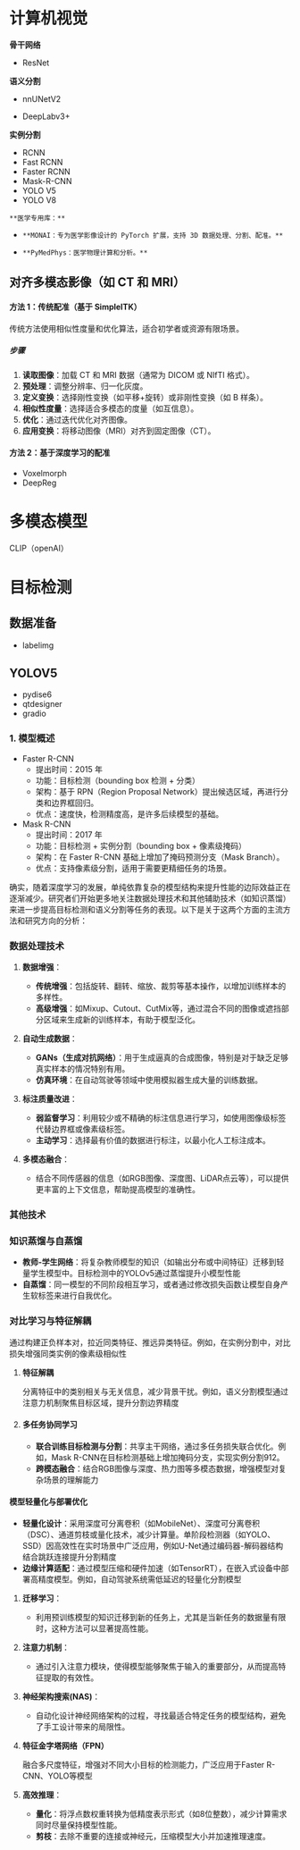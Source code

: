 # 计算机视觉

**骨干网络**

- ResNet  

**语义分割**

- nnUNetV2

- DeepLabv3+

**实例分割**

- RCNN
- Fast RCNN
- Faster RCNN
- Mask-R-CNN
- YOLO V5 
- YOLO V8

`**医学专用库：**`

- `**MONAI：专为医学影像设计的 PyTorch 扩展，支持 3D 数据处理、分割、配准。**`

- `**PyMedPhys：医学物理计算和分析。**`

  

## **对齐多模态影像（如 CT 和 MRI）**

#### 方法 1：传统配准（基于 SimpleITK）

传统方法使用相似性度量和优化算法，适合初学者或资源有限场景。

##### **步骤**

1. **读取图像**：加载 CT 和 MRI 数据（通常为 DICOM 或 NIfTI 格式）。
2. **预处理**：调整分辨率、归一化灰度。
3. **定义变换**：选择刚性变换（如平移+旋转）或非刚性变换（如 B 样条）。
4. **相似性度量**：选择适合多模态的度量（如互信息）。
5. **优化**：通过迭代优化对齐图像。
6. **应用变换**：将移动图像（MRI）对齐到固定图像（CT）。

#### 方法 2：基于深度学习的配准

- Voxelmorph
- DeepReg

# 多模态模型

CLIP（openAI）

# 目标检测

## 数据准备

- labelimg

## YOLOV5

- pydise6
- qtdesigner
- gradio

### 1. **模型概述**

- Faster R-CNN
  - 提出时间：2015 年
  - 功能：目标检测（bounding box 检测 + 分类）
  - 架构：基于 RPN（Region Proposal Network）提出候选区域，再进行分类和边界框回归。
  - 优点：速度快，检测精度高，是许多后续模型的基础。
- Mask R-CNN
  - 提出时间：2017 年
  - 功能：目标检测 + 实例分割（bounding box + 像素级掩码）
  - 架构：在 Faster R-CNN 基础上增加了掩码预测分支（Mask Branch）。
  - 优点：支持像素级分割，适用于需要更精细任务的场景。

确实，随着深度学习的发展，单纯依靠复杂的模型结构来提升性能的边际效益正在逐渐减少。研究者们开始更多地关注数据处理技术和其他辅助技术（如知识蒸馏）来进一步提高目标检测和语义分割等任务的表现。以下是关于这两个方面的主流方法和研究方向的分析：

### 数据处理技术

1. **数据增强**：
   - **传统增强**：包括旋转、翻转、缩放、裁剪等基本操作，以增加训练样本的多样性。
   - **高级增强**：如Mixup、Cutout、CutMix等，通过混合不同的图像或遮挡部分区域来生成新的训练样本，有助于模型泛化。

2. **自动生成数据**：
   - **GANs（生成对抗网络）**：用于生成逼真的合成图像，特别是对于缺乏足够真实样本的情况特别有用。
   - **仿真环境**：在自动驾驶等领域中使用模拟器生成大量的训练数据。

3. **标注质量改进**：
   - **弱监督学习**：利用较少或不精确的标注信息进行学习，如使用图像级标签代替边界框或像素级标签。
   - **主动学习**：选择最有价值的数据进行标注，以最小化人工标注成本。

4. **多模态融合**：
   - 结合不同传感器的信息（如RGB图像、深度图、LiDAR点云等），可以提供更丰富的上下文信息，帮助提高模型的准确性。

### 其他技术

###  **知识蒸馏与自蒸馏**

- **教师-学生网络**：将复杂教师模型的知识（如输出分布或中间特征）迁移到轻量学生模型中。目标检测中的YOLOv5通过蒸馏提升小模型性能
- **自蒸馏**：同一模型的不同阶段相互学习，或者通过修改损失函数让模型自身产生软标签来进行自我优化。



### **对比学习与特征解耦**

通过构建正负样本对，拉近同类特征、推远异类特征。例如，在实例分割中，对比损失增强同类实例的像素级相似性

1. **特征解耦**

   分离特征中的类别相关与无关信息，减少背景干扰。例如，语义分割模型通过注意力机制聚焦目标区域，提升分割边界精度

2. #### **多任务协同学习**

   - **联合训练目标检测与分割**：共享主干网络，通过多任务损失联合优化。例如，Mask R-CNN在目标检测基础上增加掩码分支，实现实例分割912。
   - **跨模态融合**：结合RGB图像与深度、热力图等多模态数据，增强模型对复杂场景的理解能力

#### **模型轻量化与部署优化**

- **轻量化设计**：采用深度可分离卷积（如MobileNet）、深度可分离卷积（DSC）、通道剪枝或量化技术，减少计算量。单阶段检测器（如YOLO、SSD）因高效性在实时场景中广泛应用，例如U-Net通过编码器-解码器结构结合跳跃连接提升分割精度
- **边缘计算适配**：通过模型压缩和硬件加速（如TensorRT），在嵌入式设备中部署高精度模型。例如，自动驾驶系统需低延迟的轻量化分割模型



1. **迁移学习**：

   - 利用预训练模型的知识迁移到新的任务上，尤其是当新任务的数据量有限时，这种方法可以显著提高性能。

2. **注意力机制**：

   - 通过引入注意力模块，使得模型能够聚焦于输入的重要部分，从而提高特征提取的有效性。

3. **神经架构搜索(NAS)**：

   - 自动化设计神经网络架构的过程，寻找最适合特定任务的模型结构，避免了手工设计带来的局限性。

4. **特征金字塔网络（FPN）**

   融合多尺度特征，增强对不同大小目标的检测能力，广泛应用于Faster R-CNN、YOLO等模型

5. **高效推理**：
   - **量化**：将浮点数权重转换为低精度表示形式（如8位整数），减少计算需求同时尽量保持模型性能。
   - **剪枝**：去除不重要的连接或神经元，压缩模型大小并加速推理速度。

